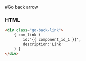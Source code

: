 #Go back arrow

### HTML

```html
<div class="go-back-link">
	{ com_link (
		id:'{{ component_id_1 }}',
		description:'Link'
	) }
</div>

```
